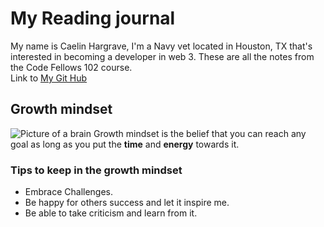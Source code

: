 # My Reading journal

My name is Caelin Hargrave, I'm a Navy vet located in Houston, TX that's interested in becoming a developer in web 3. These are all the notes from the Code Fellows 102 course.<br>
Link to [My Git Hub](https://github.com/Caelinh) 

## Growth mindset
![Picture of a brain](/assets/images/Brain.jpg)
Growth mindset is the belief that you can reach any goal as long as you put the **time** and **energy** towards it.

### Tips to keep in the growth mindset
- Embrace Challenges.
- Be happy for others success and let it inspire me.
- Be able to take criticism and learn from it.
